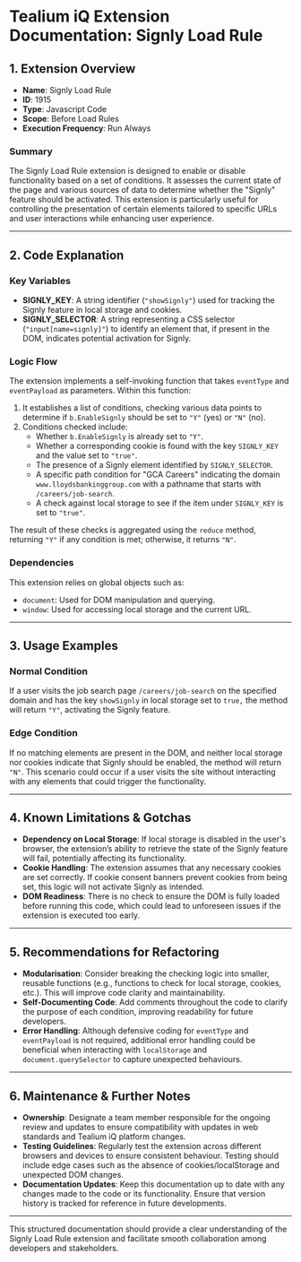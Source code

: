 # Tealium iQ Extension Documentation: Signly Load Rule

## 1. Extension Overview

- **Name**: Signly Load Rule
- **ID**: 1915
- **Type**: Javascript Code
- **Scope**: Before Load Rules
- **Execution Frequency**: Run Always

### Summary
The Signly Load Rule extension is designed to enable or disable functionality based on a set of conditions. It assesses the current state of the page and various sources of data to determine whether the "Signly" feature should be activated. This extension is particularly useful for controlling the presentation of certain elements tailored to specific URLs and user interactions while enhancing user experience.

---

## 2. Code Explanation

### Key Variables
- **SIGNLY_KEY**: A string identifier (`"showSignly"`) used for tracking the Signly feature in local storage and cookies.
- **SIGNLY_SELECTOR**: A string representing a CSS selector (`"input[name=signly]"`) to identify an element that, if present in the DOM, indicates potential activation for Signly.

### Logic Flow
The extension implements a self-invoking function that takes `eventType` and `eventPayload` as parameters. Within this function:
1. It establishes a list of conditions, checking various data points to determine if `b.EnableSignly` should be set to `"Y"` (yes) or `"N"` (no).
2. Conditions checked include:
   - Whether `b.EnableSignly` is already set to `"Y"`.
   - Whether a corresponding cookie is found with the key `SIGNLY_KEY` and the value set to `"true"`.
   - The presence of a Signly element identified by `SIGNLY_SELECTOR`.
   - A specific path condition for "GCA Careers" indicating the domain `www.lloydsbankinggroup.com` with a pathname that starts with `/careers/job-search`.
   - A check against local storage to see if the item under `SIGNLY_KEY` is set to `"true"`.

The result of these checks is aggregated using the `reduce` method, returning `"Y"` if any condition is met; otherwise, it returns `"N"`.

### Dependencies
This extension relies on global objects such as:
- `document`: Used for DOM manipulation and querying.
- `window`: Used for accessing local storage and the current URL.

---

## 3. Usage Examples

### Normal Condition
If a user visits the job search page `/careers/job-search` on the specified domain and has the key `showSignly` in local storage set to `true,` the method will return `"Y"`, activating the Signly feature.

### Edge Condition
If no matching elements are present in the DOM, and neither local storage nor cookies indicate that Signly should be enabled, the method will return `"N"`. This scenario could occur if a user visits the site without interacting with any elements that could trigger the functionality.

---

## 4. Known Limitations & Gotchas

- **Dependency on Local Storage**: If local storage is disabled in the user's browser, the extension’s ability to retrieve the state of the Signly feature will fail, potentially affecting its functionality.
- **Cookie Handling**: The extension assumes that any necessary cookies are set correctly. If cookie consent banners prevent cookies from being set, this logic will not activate Signly as intended.
- **DOM Readiness**: There is no check to ensure the DOM is fully loaded before running this code, which could lead to unforeseen issues if the extension is executed too early.

---

## 5. Recommendations for Refactoring

- **Modularisation**: Consider breaking the checking logic into smaller, reusable functions (e.g., functions to check for local storage, cookies, etc.). This will improve code clarity and maintainability.
- **Self-Documenting Code**: Add comments throughout the code to clarify the purpose of each condition, improving readability for future developers.
- **Error Handling**: Although defensive coding for `eventType` and `eventPayload` is not required, additional error handling could be beneficial when interacting with `localStorage` and `document.querySelector` to capture unexpected behaviours.

---

## 6. Maintenance & Further Notes

- **Ownership**: Designate a team member responsible for the ongoing review and updates to ensure compatibility with updates in web standards and Tealium iQ platform changes.
- **Testing Guidelines**: Regularly test the extension across different browsers and devices to ensure consistent behaviour. Testing should include edge cases such as the absence of cookies/localStorage and unexpected DOM changes.
- **Documentation Updates**: Keep this documentation up to date with any changes made to the code or its functionality. Ensure that version history is tracked for reference in future developments.

--- 

This structured documentation should provide a clear understanding of the Signly Load Rule extension and facilitate smooth collaboration among developers and stakeholders.